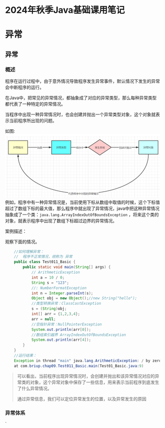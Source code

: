 <!--
 * @Description: 
 * @Author: FallCicada
 * @Date: 2024-10-08 17:29:46
 * @LastEditors: FallCicada
 * @LastEditTime: 2024-10-08 17:40:25
-->
# 2024年秋季Java基础课用笔记
# 异常
## 异常
### 概述
程序在运行过程中，由于意外情况导致程序发生异常事件，默认情况下发生的异常会中断程序的运行。

在Java中，把常见的异常情况，都抽象成了对应的异常类型，那么每种异常类型都代表了一种特定的异常情况。

当程序中出现一种异常情况时，也会创建并抛出一个异常类型对象，这个对象就表示当前程序所出现的问题。

如图:
![异常图示](./异常图示.png)
例如，程序中有一种异常情况是，当前使用下标从数组中取值的时候，这个下标值超过了数组下标的最大值，那么程序中就出现了异常情况，java中把这种异常情况抽象成了一个类：`java.lang.ArrayIndexOutOfBoundsException` ，将来这个类的对象，就表示程序中出现了数组下标超过边界的异常情况。

案例描述：

观察下面的情况。
```java
    //如何理解异常：
    //  程序不正常情况，统称为 异常
    public class Test011_Basic {
        public static void main(String[] args) {
            // ArithmeticException
            int a = 10 / 0;
            String s = "123";
            //: NumberFormatException
            int n = Integer.parseInt(s);
            Object obj = new Object();//new String("hello");
            //类型转换异常：ClassCastException
            s = (String)obj;
            int[] arr = {1,2,3,4};
            arr = null;
            //空指针异常：NullPointerException
            System.out.println(arr[0]);
            //数组索引越界 ArrayIndexOutOfBoundsException
            System.out.println(arr[4]); 
        }
    }
    //运行结果：
    Exception in thread "main" java.lang.ArithmeticException: / by zero
    at com.briup.chap09.Test011_Basic.main(Test01_Basic.java:9)
```
>可以看出，当前程序出现异常情况时，会创建并抛出和该异常情况对应的异常类的对象，这个异常对象中保存了一些信息，用来表示当前程序到底发生了什么异常情况。
>
>通过异常信息，我们可以定位异常发生的位置，以及异常发生的原因
### 异常体系
`